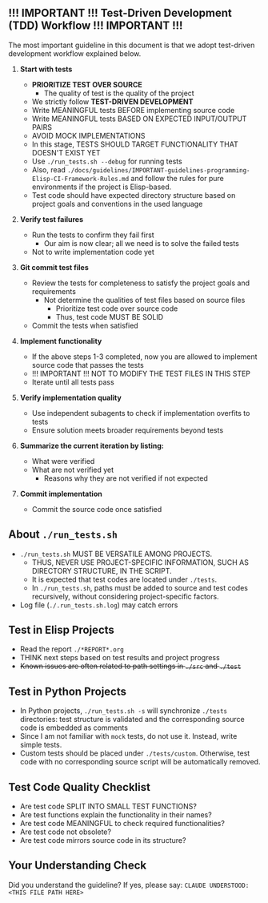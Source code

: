 <!-- ---
!-- Timestamp: 2025-05-24 17:17:20
!-- Author: ywatanabe
!-- File: /home/ywatanabe/.dotfiles/.claude/to_claude/guidelines/IMPORTANT-guidelines-programming-Test-Driven-Workflow-Rules.md
!-- --- -->

## !!! IMPORTANT !!! Test-Driven Development (TDD) Workflow !!! IMPORTANT !!!
The most important guideline in this document is that we adopt test-driven development workflow explained below.

1. **Start with tests**
   - **PRIORITIZE TEST OVER SOURCE**
     - The quality of test is the quality of the project
   - We strictly follow **TEST-DRIVEN DEVELOPMENT**
   - Write MEANINGFUL tests BEFORE implementing source code
   - Write MEANINGFUL tests BASED ON EXPECTED INPUT/OUTPUT PAIRS
   - AVOID MOCK IMPLEMENTATIONS
   - In this stage, TESTS SHOULD TARGET FUNCTIONALITY THAT DOESN'T EXIST YET
   - Use `./run_tests.sh --debug` for running tests
   - Also, read `./docs/guidelines/IMPORTANT-guidelines-programming-Elisp-CI-Framework-Rules.md` and follow the rules for pure environments if the project is Elisp-based.
   - Test code should have expected directory structure based on project goals and conventions in the used language

2. **Verify test failures**
   - Run the tests to confirm they fail first
     - Our aim is now clear; all we need is to solve the failed tests
   - Not to write implementation code yet

3. **Git commit test files**
   - Review the tests for completeness to satisfy the project goals and requirements
     - Not determine the qualities of test files based on source files
       - Prioritize test code over source code
       - Thus, test code MUST BE SOLID
   - Commit the tests when satisfied

4. **Implement functionality**
   - If the above steps 1-3 completed, now you are allowed to implement source code that passes the tests
   - !!! IMPORTANT !!! NOT TO MODIFY THE TEST FILES IN THIS STEP
   - Iterate until all tests pass

5. **Verify implementation quality**
   - Use independent subagents to check if implementation overfits to tests
   - Ensure solution meets broader requirements beyond tests

6. **Summarize the current iteration by listing:**
   - What were verified
   - What are not verified yet
     - Reasons why they are not verified if not expected

7. **Commit implementation**
   - Commit the source code once satisfied

## About `./run_tests.sh`
- `./run_tests.sh` MUST BE VERSATILE AMONG PROJECTS.
  - THUS, NEVER USE PROJECT-SPECIFIC INFORMATION, SUCH AS DIRECTORY STRUCTURE, IN THE SCRIPT.
  - It is expected that test codes are located under `./tests`.
  - In `./run_tests.sh`, paths must be added to source and test codes recursively, without considering project-specific factors.
- Log file (`./.run_tests.sh.log`) may catch errors

## Test in Elisp Projects
- Read the report `./*REPORT*.org`
- THINK next steps based on test results and project progress
- ~~Known issues are often related to path settings in `./src` and `./test`~~

## Test in Python Projects
- In Python projects, `./run_tests.sh -s` will synchronize `./tests` directories: test structure is validated and the corresponding source code is embedded as comments
- Since I am not familiar with `mock` tests, do not use it. Instead, write simple tests.
- Custom tests should be placed under `./tests/custom`. Otherwise, test code with no corresponding source script will be automatically removed.

## Test Code Quality Checklist
- Are test code SPLIT INTO SMALL TEST FUNCTIONS?
- Are test functions explain the functionality in their names?
- Are test code MEANINGFUL to check required functionalities?
- Are test code not obsolete?
- Are test code mirrors source code in its structure?

## Your Understanding Check
Did you understand the guideline? If yes, please say:
`CLAUDE UNDERSTOOD: <THIS FILE PATH HERE>`

<!-- EOF -->